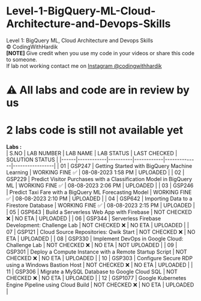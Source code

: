 # Level-1-BigQuery-ML-Cloud-Architecture-and-Devops-Skills
Level 1: BigQuery ML, Cloud Architecture and Devops Skills <br>
©️ CodingWithHardik<br>
**[NOTE]** Give credit when you use my code in your videos or share this code to someone.<br>
If lab not working contact me on [Instagram @codingwithhardik](https://www.instagram.com/codingwithhardik/)<br>
# ⚠️ All labs and code are in review by us
# 2 labs code is still not available yet
**Labs :**          
| S.NO | LAB NUMBER | LAB NAME | LAB STATUS | LAST CHECKED | SOLUTION STATUS |
|------|------------|----------|------------|--------------|-----------------|
|  01  | GSP247     | Getting Started with BigQuery Machine Learning | WORKING FINE ✅ | 08-08-2023 1:58 PM | UPLOADED |
|  02  | GSP229     | Predict Visitor Purchases with a Classification Model in BigQuery ML | WORKING FINE ✅ | 08-08-2023 2:06 PM | UPLOADED |
|  03  | GSP246     | Predict Taxi Fare with a BigQuery ML Forecasting Model | WORKING FINE ✅ | 08-08-2023 2:10 PM | UPLOADED |
|  04  | GSP642     | Importing Data to a Firestore Database | WORKING FINE ✅ | 08-08-2023 2:15 PM | UPLOADED |
|  05  | GSP643     | Build a Serverless Web App with Firebase | NOT CHECKED ❌ | NO ETA  | UPLOADED |
|  06  | GSP344     | Serverless Firebase Development: Challenge Lab | NOT CHECKED ❌ | NO ETA  | UPLOADED |
|  07  | GSP121     | Cloud Source Repositories: Qwik Start | NOT CHECKED ❌ | NO ETA  | UPLOADED |
|  08  | GSP330     | Implement DevOps in Google Cloud: Challenge Lab | NOT CHECKED ❌ | NO ETA  | NOT UPLOADED |
|  09  | GSP301     | Deploy a Compute Instance with a Remote Startup Script | NOT CHECKED ❌ | NO ETA  | UPLOADED |
|  10  | GSP303     | Configure Secure RDP using a Windows Bastion Host | NOT CHECKED ❌ | NO ETA  | UPLOADED |
|  11  | GSP306     | Migrate a MySQL Database to Google Cloud SQL | NOT CHECKED ❌ | NO ETA  | UPLOADED |
|  12  | GSP1077    | Google Kubernetes Engine Pipeline using Cloud Build | NOT CHECKED ❌ | NO ETA  | UPLOADED |
